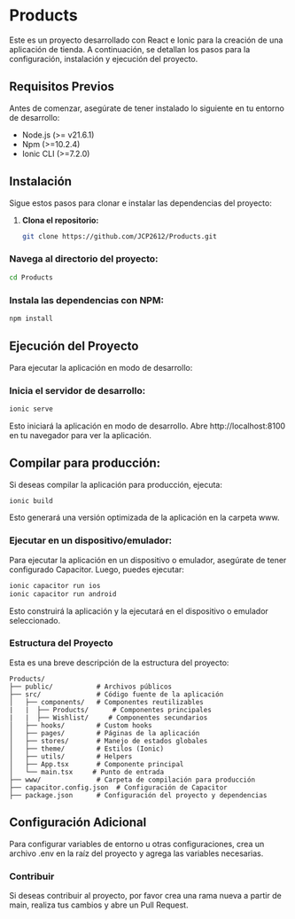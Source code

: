 # Products

Este es un proyecto desarrollado con React e Ionic para la creación de una aplicación de tienda. A continuación, se detallan los pasos para la configuración, instalación y ejecución del proyecto.

## Requisitos Previos

Antes de comenzar, asegúrate de tener instalado lo siguiente en tu entorno de desarrollo:

- Node.js (>= v21.6.1)
- Npm (>=10.2.4)
- Ionic CLI (>=7.2.0)

## Instalación

Sigue estos pasos para clonar e instalar las dependencias del proyecto:

1. **Clona el repositorio:**

   ```bash
   git clone https://github.com/JCP2612/Products.git
   ```
### Navega al directorio del proyecto:

```bash
cd Products
```

### Instala las dependencias con NPM:

```bash
npm install
```

## Ejecución del Proyecto
Para ejecutar la aplicación en modo de desarrollo:

### Inicia el servidor de desarrollo:

```bash
ionic serve
```
Esto iniciará la aplicación en modo de desarrollo. Abre http://localhost:8100 en tu navegador para ver la aplicación.

## Compilar para producción:

Si deseas compilar la aplicación para producción, ejecuta:

```bash
ionic build
```
Esto generará una versión optimizada de la aplicación en la carpeta www.

### Ejecutar en un dispositivo/emulador:

Para ejecutar la aplicación en un dispositivo o emulador, asegúrate de tener configurado Capacitor. Luego, puedes ejecutar:

```bash
ionic capacitor run ios
ionic capacitor run android
```
Esto construirá la aplicación y la ejecutará en el dispositivo o emulador seleccionado.

### Estructura del Proyecto
Esta es una breve descripción de la estructura del proyecto:
```
Products/
├── public/           # Archivos públicos
├── src/              # Código fuente de la aplicación
│   ├── components/   # Componentes reutilizables
|   |  ├── Products/      # Componentes principales
|   |  ├── Wishlist/     # Componentes secundarios
│   ├── hooks/        # Custom hooks
│   ├── pages/        # Páginas de la aplicación
│   ├── stores/       # Manejo de estados globales
│   ├── theme/        # Estilos (Ionic)
│   ├── utils/        # Helpers
│   ├── App.tsx       # Componente principal
│   └── main.tsx     # Punto de entrada
├── www/              # Carpeta de compilación para producción
├── capacitor.config.json  # Configuración de Capacitor
├── package.json      # Configuración del proyecto y dependencias
```
## Configuración Adicional
Para configurar variables de entorno u otras configuraciones, crea un archivo .env en la raíz del proyecto y agrega las variables necesarias.

### Contribuir
Si deseas contribuir al proyecto, por favor crea una rama nueva a partir de main, realiza tus cambios y abre un Pull Request.
